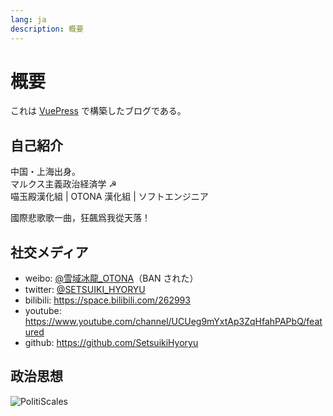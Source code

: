 ```yaml
---
lang: ja
description: 概要
---
```


# 概要

これは [VuePress](https://v2.vuepress.vuejs.org/) で構築したブログである。

## 自己紹介

中国・上海出身。  
マルクス主義政治経済学 ☭  
喵玉殿漢化組 | OTONA 漢化組 | ソフトエンジニア

國際悲歌歌一曲，狂飆爲我從天落！

## 社交メディア

- weibo: [@雪域冰龍_OTONA](https://weibo.com/u/1772638883)（BAN された）
- twitter: [@SETSUIKI_HYORYU](https://twitter.com/Setsuiki_Hyoryu)
- bilibili: <https://space.bilibili.com/262993>
- youtube: <https://www.youtube.com/channel/UCUeg9mYxtAp3ZqHfahPAPbQ/featured>
- github: <https://github.com/SetsuikiHyoryu>

## 政治思想

![PolitiScales](https://pbs.twimg.com/media/DWpr15FVQAAYBUq?format=jpg&name=medium)
